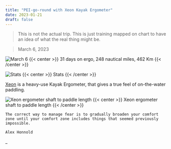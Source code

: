 ```yaml
---
title: "PEI-go-round with Xeon Kayak Ergometer"
date: 2023-01-21
draft: false
---
```


> This is not the actual trip. This is just training mapped on chart to have an idea of what the real thing might be.

> March 6, 2023

![March 6](/img/mar6.JPG)
{{< center >}}
31 days on ergo, 248 nautical miles, 462 Km
{{< /center >}}

![Stats](/img/Stats.JPG)
{{< center >}}
Stats
{{< /center >}}

[Xeon](https://www.kayakpro.com/xeon/) is a heavy-use Kayak Ergometer, that gives a true feel of on-the-water paddling.

![Xeon ergometer shaft to paddle length](/img/equivalent-paddle-length.JPG)
{{< center >}}
Xeon ergometer shaft to paddle length
{{< /center >}}

```
The correct way to manage fear is to gradually broaden your comfort zone until your comfort zone includes things that seemed previously impossible.

Alex Honnold
```

\_
